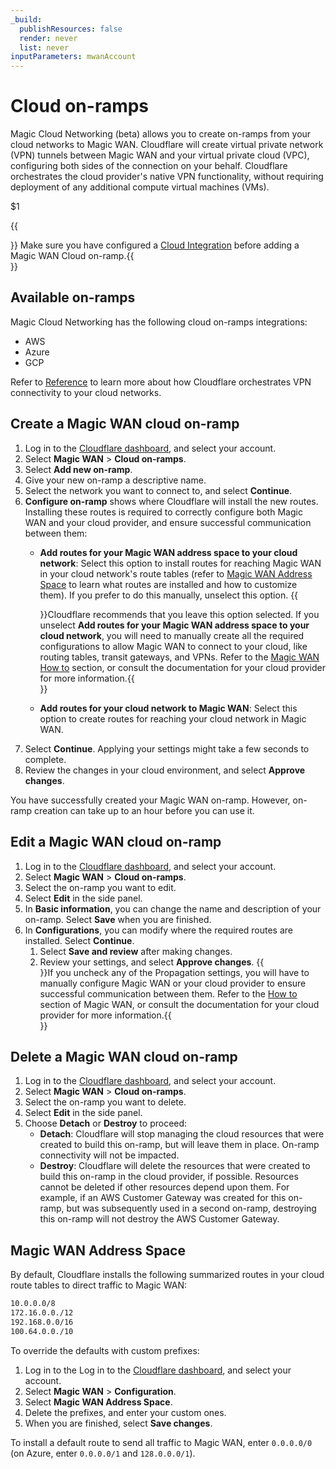 ```yaml
---
_build:
  publishResources: false
  render: never
  list: never
inputParameters: mwanAccount
---
```


# Cloud on-ramps

Magic Cloud Networking (beta) allows you to create on-ramps from your cloud networks to Magic WAN. Cloudflare will create virtual private network (VPN) tunnels between Magic WAN and your virtual private cloud (VPC), configuring both sides of the connection on your behalf. Cloudflare orchestrates the cloud provider's native VPN functionality, without requiring deployment of any additional compute virtual machines (VMs).

$1

{{<Aside type="note">}} Make sure you have configured a [Cloud Integration](/magic-cloud-networking/get-started/) before adding a Magic WAN Cloud on-ramp.{{</Aside>}}

## Available on-ramps

Magic Cloud Networking has the following cloud on-ramps integrations:
- AWS
- Azure
- GCP

Refer to [Reference](/magic-cloud-networking/reference/) to learn more about how Cloudflare orchestrates VPN connectivity to your cloud networks.

## Create a Magic WAN cloud on-ramp

1. Log in to the [Cloudflare dashboard](https://dash.cloudflare.com/), and select your account.
2. Select **Magic WAN** > **Cloud on-ramps**.
3. Select **Add new on-ramp**.
4. Give your new on-ramp a descriptive name.
5. Select the network you want to connect to, and select **Continue**.
6. **Configure on-ramp** shows where Cloudflare will install the new routes. Installing these routes is required to correctly configure both Magic WAN and your cloud provider, and ensure successful communication between them:
    - **Add routes for your Magic WAN address space to your cloud network**: Select this option to install routes for reaching Magic WAN in your cloud network's route tables (refer to [Magic WAN Address Space](#magic-wan-address-space) to learn what routes are installed and how to customize them). If you prefer to do this manually, unselect this option.
    {{<Aside type="warning">}}Cloudflare recommends that you leave this option selected. If you unselect **Add routes for your Magic WAN address space to your cloud network**, you will need to manually create all the required configurations to allow Magic WAN to connect to your cloud, like routing tables, transit gateways, and VPNs. Refer to the [Magic WAN How to](/magic-wan/configuration/manually/how-to/) section, or consult the documentation for your cloud provider for more information.{{</Aside>}}

    - **Add routes for your cloud network to Magic WAN**: Select this option to create routes for reaching your cloud network in Magic WAN.
7. Select **Continue**. Applying your settings might take a few seconds to complete.
8. Review the changes in your cloud environment, and select **Approve changes**.

You have successfully created your Magic WAN on-ramp. However, on-ramp creation can take up to an hour before you can use it.

## Edit a Magic WAN cloud on-ramp

1. Log in to the [Cloudflare dashboard](https://dash.cloudflare.com/), and select your account.
2. Select **Magic WAN** > **Cloud on-ramps**.
3. Select the on-ramp you want to edit.
4. Select **Edit** in the side panel.
5. In **Basic information**, you can change the name and description of your on-ramp. Select **Save** when you are finished.
6. In **Configurations**, you can modify where the required routes are installed. Select **Continue**.
    1. Select **Save and review** after making changes.
    2. Review your settings, and select **Approve changes**.
    {{<Aside type="warning">}}If you uncheck any of the Propagation settings, you will have to manually configure Magic WAN or your cloud provider to ensure successful communication between them. Refer to the [How to](/magic-wan/configuration/manually/how-to/) section of Magic WAN, or consult the documentation for your cloud provider for more information.{{</Aside>}}

## Delete a Magic WAN cloud on-ramp

1. Log in to the [Cloudflare dashboard](https://dash.cloudflare.com/), and select your account.
2. Select **Magic WAN** > **Cloud on-ramps**.
3. Select the on-ramp you want to delete.
4. Select **Edit** in the side panel.
5. Choose **Detach** or **Destroy** to proceed:
    - **Detach**: Cloudflare will stop managing the cloud resources that were created to build this on-ramp, but will leave them in place. On-ramp connectivity will not be impacted.
    - **Destroy**: Cloudflare will delete the resources that were created to build this on-ramp in the cloud provider, if possible. Resources cannot be deleted if other resources depend upon them. For example, if an AWS Customer Gateway was created for this on-ramp, but was subsequently used in a second on-ramp, destroying this on-ramp will not destroy the AWS Customer Gateway.

## Magic WAN Address Space

By default, Cloudflare installs the following summarized routes in your cloud route tables to direct traffic to Magic WAN:

```txt
10.0.0.0/8
172.16.0.0./12
192.168.0.0/16
100.64.0.0./10
```

To override the defaults with custom prefixes:

1. Log in to the Log in to the [Cloudflare dashboard](https://dash.cloudflare.com/), and select your account.
2. Select **Magic WAN** > **Configuration**.
3. Select **Magic WAN Address Space**.
4. Delete the prefixes, and enter your custom ones.
5. When you are finished, select **Save changes**.

To install a default route to send all traffic to Magic WAN, enter `0.0.0.0/0` (on Azure, enter `0.0.0.0/1` and `128.0.0.0/1`).